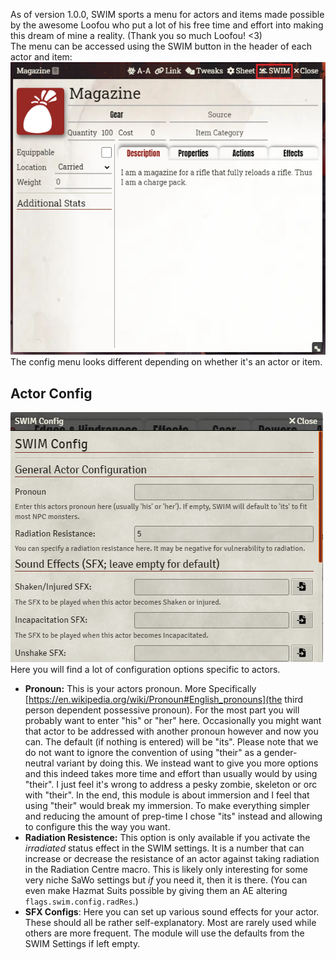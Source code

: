 As of version 1.0.0, SWIM sports a menu for actors and items made possible by the awesome Loofou who put a lot of his free time and effort into making this dream of mine a reality. (Thank you so much Loofou! <3)  
The menu can be accessed using the SWIM button in the header of each actor and item:  
![swim config button](https://github.com/SalieriC/SWADE-Immersive-Macros/blob/main/img/macros/ammo_mgm/ammo_item.png?raw=true)  
The config menu looks different depending on whether it's an actor or item.  

## Actor Config
![actor config](https://github.com/SalieriC/SWADE-Immersive-Macros/blob/main/img/swim_config/actor_config.png?raw=true)  
Here you will find a lot of configuration options specific to actors.
- **Pronoun:** This is your actors pronoun. More Specifically [https://en.wikipedia.org/wiki/Pronoun#English_pronouns](the third person dependent possessive pronoun). For the most part you will probably want to enter "his" or "her" here. Occasionally you might want that actor to be addressed with another pronoun however and now you can. The default (if nothing is entered) will be "its". Please note that we do not want to ignore the convention of using "their" as a gender-neutral variant by doing this. We instead want to give you more options and this indeed takes more time and effort than usually would by using "their". I just feel it's wrong to address a pesky zombie, skeleton or orc with "their". In the end, this module is about immersion and I feel that using "their" would break my immersion. To make everything simpler and reducing the amount of prep-time I chose "its" instead and allowing to configure this the way you want.
- **Radiation Resistence:** This option is only available if you activate the *irradiated* status effect in the SWIM settings. It is a number that can increase or decrease the resistance of an actor against taking radiation in the Radiation Centre macro. This is likely only interesting for some very niche SaWo settings but *if* you need it, then it is there. (You can even make Hazmat Suits possible by giving them an AE altering `flags.swim.config.radRes`.)
- **SFX Configs**: Here you can set up various sound effects for your actor. These should all be rather self-explanatory. Most are rarely used while others are more frequent. The module will use the defaults from the SWIM Settings if left empty.